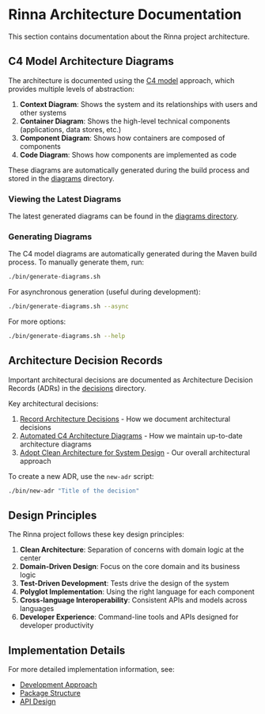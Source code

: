 # Rinna Architecture Documentation

This section contains documentation about the Rinna project architecture.

## C4 Model Architecture Diagrams

The architecture is documented using the [C4 model](https://c4model.com/) approach, which provides multiple levels of abstraction:

1. **Context Diagram**: Shows the system and its relationships with users and other systems
2. **Container Diagram**: Shows the high-level technical components (applications, data stores, etc.)
3. **Component Diagram**: Shows how containers are composed of components
4. **Code Diagram**: Shows how components are implemented as code

These diagrams are automatically generated during the build process and stored in the [diagrams](../diagrams) directory.

### Viewing the Latest Diagrams

The latest generated diagrams can be found in the [diagrams directory](../diagrams/README.md).

### Generating Diagrams

The C4 model diagrams are automatically generated during the Maven build process. To manually generate them, run:

```bash
./bin/generate-diagrams.sh
```

For asynchronous generation (useful during development):

```bash
./bin/generate-diagrams.sh --async
```

For more options:

```bash
./bin/generate-diagrams.sh --help
```

## Architecture Decision Records

Important architectural decisions are documented as Architecture Decision Records (ADRs) in the [decisions](./decisions) directory.

Key architectural decisions:

1. [Record Architecture Decisions](./decisions/0001-record-architecture-decisions.md) - How we document architectural decisions
2. [Automated C4 Architecture Diagrams](./decisions/0002-automated-c4-architecture-diagrams.md) - How we maintain up-to-date architecture diagrams
3. [Adopt Clean Architecture for System Design](./decisions/0003-adopt-clean-architecture-for-system-design.md) - Our overall architectural approach

To create a new ADR, use the `new-adr` script:

```bash
./bin/new-adr "Title of the decision"
```

## Design Principles

The Rinna project follows these key design principles:

1. **Clean Architecture**: Separation of concerns with domain logic at the center
2. **Domain-Driven Design**: Focus on the core domain and its business logic
3. **Test-Driven Development**: Tests drive the design of the system
4. **Polyglot Implementation**: Using the right language for each component
5. **Cross-language Interoperability**: Consistent APIs and models across languages
6. **Developer Experience**: Command-line tools and APIs designed for developer productivity

## Implementation Details

For more detailed implementation information, see:

- [Development Approach](../development/design-approach.md)
- [Package Structure](../development/package-structure.md)
- [API Design](../development/api-design.md)